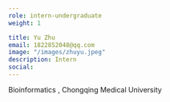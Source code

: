 ```yaml
---
role: intern-undergraduate
weight: 1

title: Yu Zhu
email: 1822852048@qq.com
image: "/images/zhuyu.jpeg"
description: Intern 
social:
---
```


Bioinformatics , Chongqing Medical University 

